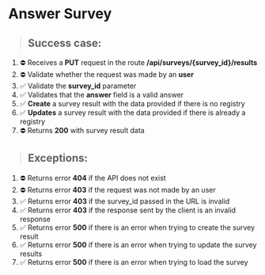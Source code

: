 # Answer Survey

> ## Success case:
1. ⛔️ Receives a **PUT** request in the route **/api/surveys/{survey_id}/results**
2. ⛔️ Validate whether the request was made by an **user**
3. ✅ Validate the **survey_id** parameter
4. ✅ Validates that the **answer** field is a valid answer
5. ✅ **Create** a survey result with the data provided if there is no registry
6. ✅ **Updates** a survey result with the data provided if there is already a registry
7. ⛔️ Returns **200** with survey result data

> ## Exceptions:
1. ⛔️ Returns error **404** if the API does not exist
2. ⛔️ Returns error **403** if the request was not made by an user
3. ✅ Returns error **403** if the survey_id passed in the URL is invalid
4. ✅ Returns error **403** if the response sent by the client is an invalid response
5. ✅ Returns error **500** if there is an error when trying to create the survey result
6. ✅ Returns error **500** if there is an error when trying to update the survey results
7. ✅ Returns error **500** if there is an error when trying to load the survey
